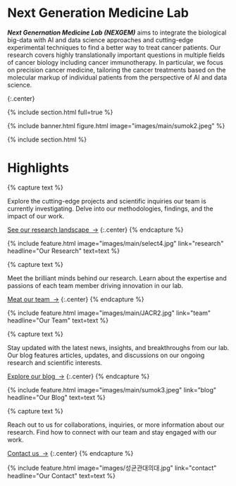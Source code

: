 ---
---

# **Next Generation Medicine Lab**

***Next Genernation Medicine Lab (NEXGEM)*** aims to integrate the biological big-data with AI and data science approaches and cutting-edge experimental techniques to find a better way to treat cancer patients. Our research covers highly translationally important questions in multiple fields of cancer biology including cancer immunotherapy. In particular, we focus on precision cancer medicine, tailoring the cancer treatments based on the molecular markup of individual patients from the perspective of AI and data science.

{:.center}

{% include section.html full=true %}

{% include banner.html figure.html image="images/main/sumok2.jpeg" %}

{% include section.html %}

# Highlights

{% capture text %}

Explore the cutting-edge projects and scientific inquiries our team is currently investigating. Delve into our methodologies, findings, and the impact of our work.

[See our research landscape &nbsp;→](research)
{:.center}
{% endcapture %}

{%
  include feature.html
  image="images/main/select4.jpg"
  link="research"
  headline="Our Research"
  text=text
%}

{% capture text %}

Meet the brilliant minds behind our research. Learn about the expertise and passions of each team member driving innovation in our lab.

[Meat our team &nbsp;→](team)
{:.center}
{% endcapture %}

{%
  include feature.html
  image="images/main/JACR2.jpg"
  link="team"
  headline="Our Team"
  text=text
%}

{% capture text %}

Stay updated with the latest news, insights, and breakthroughs from our lab. Our blog features articles, updates, and discussions on our ongoing research and scientific interests.

[Explore our blog &nbsp;→](blog)
{:.center}
{% endcapture %}

{%
  include feature.html
  image="images/main/sumok3.jpeg"
  link="blog"
  headline="Our Blog"
  text=text
%}

{% capture text %}

Reach out to us for collaborations, inquiries, or more information about our research. Find how to connect with our team and stay engaged with our work.

[Contact us &nbsp;→](contact)
{:.center}
{% endcapture %}

{%
  include feature.html
  image="images/성균관대의대.jpg"
  link="contact"
  headline="Our Contact"
  text=text
%}

